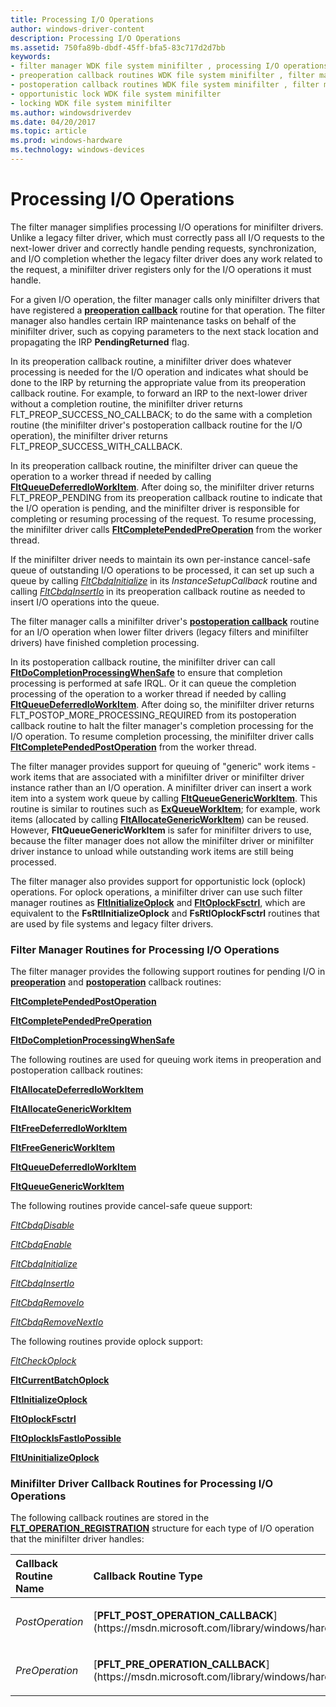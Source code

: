 ```yaml
---
title: Processing I/O Operations
author: windows-driver-content
description: Processing I/O Operations
ms.assetid: 750fa89b-dbdf-45ff-bfa5-83c717d2d7bb
keywords:
- filter manager WDK file system minifilter , processing I/O operations
- preoperation callback routines WDK file system minifilter , filter manager
- postoperation callback routines WDK file system minifilter , filter manager
- opportunistic lock WDK file system minifilter
- locking WDK file system minifilter
ms.author: windowsdriverdev
ms.date: 04/20/2017
ms.topic: article
ms.prod: windows-hardware
ms.technology: windows-devices
---
```


# Processing I/O Operations


The filter manager simplifies processing I/O operations for minifilter drivers. Unlike a legacy filter driver, which must correctly pass all I/O requests to the next-lower driver and correctly handle pending requests, synchronization, and I/O completion whether the legacy filter driver does any work related to the request, a minifilter driver registers only for the I/O operations it must handle.

For a given I/O operation, the filter manager calls only minifilter drivers that have registered a [**preoperation callback**](https://msdn.microsoft.com/library/windows/hardware/ff551109) routine for that operation. The filter manager also handles certain IRP maintenance tasks on behalf of the minifilter driver, such as copying parameters to the next stack location and propagating the IRP **PendingReturned** flag.

In its preoperation callback routine, a minifilter driver does whatever processing is needed for the I/O operation and indicates what should be done to the IRP by returning the appropriate value from its preoperation callback routine. For example, to forward an IRP to the next-lower driver without a completion routine, the minifilter driver returns FLT\_PREOP\_SUCCESS\_NO\_CALLBACK; to do the same with a completion routine (the minifilter driver's postoperation callback routine for the I/O operation), the minifilter driver returns FLT\_PREOP\_SUCCESS\_WITH\_CALLBACK.

In its preoperation callback routine, the minifilter driver can queue the operation to a worker thread if needed by calling [**FltQueueDeferredIoWorkItem**](https://msdn.microsoft.com/library/windows/hardware/ff543449). After doing so, the minifilter driver returns FLT\_PREOP\_PENDING from its preoperation callback routine to indicate that the I/O operation is pending, and the minifilter driver is responsible for completing or resuming processing of the request. To resume processing, the minifilter driver calls [**FltCompletePendedPreOperation**](https://msdn.microsoft.com/library/windows/hardware/ff541913) from the worker thread.

If the minifilter driver needs to maintain its own per-instance cancel-safe queue of outstanding I/O operations to be processed, it can set up such a queue by calling [*FltCbdqInitialize*](https://msdn.microsoft.com/library/windows/hardware/ff541802) in its *InstanceSetupCallback* routine and calling [*FltCbdqInsertIo*](https://msdn.microsoft.com/library/windows/hardware/ff541815) in its preoperation callback routine as needed to insert I/O operations into the queue.

The filter manager calls a minifilter driver's [**postoperation callback**](https://msdn.microsoft.com/library/windows/hardware/ff551107) routine for an I/O operation when lower filter drivers (legacy filters and minifilter drivers) have finished completion processing.

In its postoperation callback routine, the minifilter driver can call [**FltDoCompletionProcessingWhenSafe**](https://msdn.microsoft.com/library/windows/hardware/ff542047) to ensure that completion processing is performed at safe IRQL. Or it can queue the completion processing of the operation to a worker thread if needed by calling [**FltQueueDeferredIoWorkItem**](https://msdn.microsoft.com/library/windows/hardware/ff543449). After doing so, the minifilter driver returns FLT\_POSTOP\_MORE\_PROCESSING\_REQUIRED from its postoperation callback routine to halt the filter manager's completion processing for the I/O operation. To resume completion processing, the minifilter driver calls [**FltCompletePendedPostOperation**](https://msdn.microsoft.com/library/windows/hardware/ff541897) from the worker thread.

The filter manager provides support for queuing of "generic" work items - work items that are associated with a minifilter driver or minifilter driver instance rather than an I/O operation. A minifilter driver can insert a work item into a system work queue by calling [**FltQueueGenericWorkItem**](https://msdn.microsoft.com/library/windows/hardware/ff543452). This routine is similar to routines such as [**ExQueueWorkItem**](https://msdn.microsoft.com/library/windows/hardware/ff540216); for example, work items (allocated by calling [**FltAllocateGenericWorkItem**](https://msdn.microsoft.com/library/windows/hardware/ff541749)) can be reused. However, **FltQueueGenericWorkItem** is safer for minifilter drivers to use, because the filter manager does not allow the minifilter driver or minifilter driver instance to unload while outstanding work items are still being processed.

The filter manager also provides support for opportunistic lock (oplock) operations. For oplock operations, a minifilter driver can use such filter manager routines as [**FltInitializeOplock**](https://msdn.microsoft.com/library/windows/hardware/ff543289) and [**FltOplockFsctrl**](https://msdn.microsoft.com/library/windows/hardware/ff543398), which are equivalent to the **FsRtlInitializeOplock** and **FsRtlOplockFsctrl** routines that are used by file systems and legacy filter drivers.

### <span id="Filter_Manager_Routines_for_Processing_I_O_Operations"></span><span id="filter_manager_routines_for_processing_i_o_operations"></span><span id="FILTER_MANAGER_ROUTINES_FOR_PROCESSING_I_O_OPERATIONS"></span>Filter Manager Routines for Processing I/O Operations

The filter manager provides the following support routines for pending I/O in [**preoperation**](https://msdn.microsoft.com/library/windows/hardware/ff551109) and [**postoperation**](https://msdn.microsoft.com/library/windows/hardware/ff551107) callback routines:

[**FltCompletePendedPostOperation**](https://msdn.microsoft.com/library/windows/hardware/ff541897)

[**FltCompletePendedPreOperation**](https://msdn.microsoft.com/library/windows/hardware/ff541913)

[**FltDoCompletionProcessingWhenSafe**](https://msdn.microsoft.com/library/windows/hardware/ff542047)

The following routines are used for queuing work items in preoperation and postoperation callback routines:

[**FltAllocateDeferredIoWorkItem**](https://msdn.microsoft.com/library/windows/hardware/ff541720)

[**FltAllocateGenericWorkItem**](https://msdn.microsoft.com/library/windows/hardware/ff541749)

[**FltFreeDeferredIoWorkItem**](https://msdn.microsoft.com/library/windows/hardware/ff542955)

[**FltFreeGenericWorkItem**](https://msdn.microsoft.com/library/windows/hardware/ff542971)

[**FltQueueDeferredIoWorkItem**](https://msdn.microsoft.com/library/windows/hardware/ff543449)

[**FltQueueGenericWorkItem**](https://msdn.microsoft.com/library/windows/hardware/ff543452)

The following routines provide cancel-safe queue support:

[*FltCbdqDisable*](https://msdn.microsoft.com/library/windows/hardware/ff541796)

[*FltCbdqEnable*](https://msdn.microsoft.com/library/windows/hardware/ff541799)

[*FltCbdqInitialize*](https://msdn.microsoft.com/library/windows/hardware/ff541802)

[*FltCbdqInsertIo*](https://msdn.microsoft.com/library/windows/hardware/ff541815)

[*FltCbdqRemoveIo*](https://msdn.microsoft.com/library/windows/hardware/ff541821)

[*FltCbdqRemoveNextIo*](https://msdn.microsoft.com/library/windows/hardware/ff541825)

The following routines provide oplock support:

[*FltCheckOplock*](https://msdn.microsoft.com/library/windows/hardware/ff541844)

[**FltCurrentBatchOplock**](https://msdn.microsoft.com/library/windows/hardware/ff541946)

[**FltInitializeOplock**](https://msdn.microsoft.com/library/windows/hardware/ff543289)

[**FltOplockFsctrl**](https://msdn.microsoft.com/library/windows/hardware/ff543398)

[**FltOplockIsFastIoPossible**](https://msdn.microsoft.com/library/windows/hardware/ff543404)

[**FltUninitializeOplock**](https://msdn.microsoft.com/library/windows/hardware/ff544598)

### <span id="Minifilter_Driver_Callback_Routines_for_Processing_I_O_Operations"></span><span id="minifilter_driver_callback_routines_for_processing_i_o_operations"></span><span id="MINIFILTER_DRIVER_CALLBACK_ROUTINES_FOR_PROCESSING_I_O_OPERATIONS"></span>Minifilter Driver Callback Routines for Processing I/O Operations

The following callback routines are stored in the [**FLT\_OPERATION\_REGISTRATION**](https://msdn.microsoft.com/library/windows/hardware/ff544668) structure for each type of I/O operation that the minifilter driver handles:

<table>
<colgroup>
<col width="50%" />
<col width="50%" />
</colgroup>
<thead>
<tr class="header">
<th align="left">Callback Routine Name</th>
<th align="left">Callback Routine Type</th>
</tr>
</thead>
<tbody>
<tr class="odd">
<td align="left"><p><em>PostOperation</em></p></td>
<td align="left"><p>[<strong>PFLT_POST_OPERATION_CALLBACK</strong>](https://msdn.microsoft.com/library/windows/hardware/ff551107)</p></td>
</tr>
<tr class="even">
<td align="left"><p><em>PreOperation</em></p></td>
<td align="left"><p>[<strong>PFLT_PRE_OPERATION_CALLBACK</strong>](https://msdn.microsoft.com/library/windows/hardware/ff551109)</p></td>
</tr>
</tbody>
</table>

 

 

 




